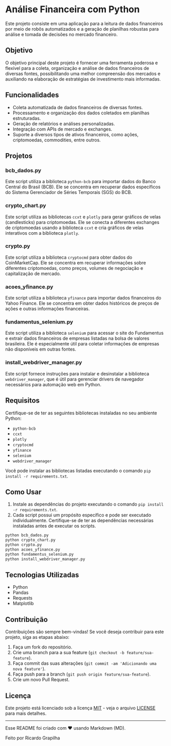 # Análise Financeira com Python

Este projeto consiste em uma aplicação para a leitura de dados financeiros por meio de robôs automatizados e a geração de planilhas robustas para análise e tomada de decisões no mercado financeiro.

## Objetivo

O objetivo principal deste projeto é fornecer uma ferramenta poderosa e flexível para a coleta, organização e análise de dados financeiros de diversas fontes, possibilitando uma melhor compreensão dos mercados e auxiliando na elaboração de estratégias de investimento mais informadas.

## Funcionalidades

- Coleta automatizada de dados financeiros de diversas fontes.
- Processamento e organização dos dados coletados em planilhas estruturadas.
- Geração de relatórios e análises personalizadas.
- Integração com APIs de mercado e exchanges.
- Suporte a diversos tipos de ativos financeiros, como ações, criptomoedas, commodities, entre outros.


## Projetos

### bcb_dados.py

Este script utiliza a biblioteca `python-bcb` para importar dados do Banco Central do Brasil (BCB). Ele se concentra em recuperar dados específicos do Sistema Gerenciador de Séries Temporais (SGS) do BCB.

### crypto_chart.py

Este script utiliza as bibliotecas `ccxt` e `plotly` para gerar gráficos de velas (candlesticks) para criptomoedas. Ele se conecta a diferentes exchanges de criptomoedas usando a biblioteca `ccxt` e cria gráficos de velas interativos com a biblioteca `plotly`.

### crypto.py

Este script utiliza a biblioteca `cryptocmd` para obter dados do CoinMarketCap. Ele se concentra em recuperar informações sobre diferentes criptomoedas, como preços, volumes de negociação e capitalização de mercado.

### acoes_yfinance.py

Este script utiliza a biblioteca `yfinance` para importar dados financeiros do Yahoo Finance. Ele se concentra em obter dados históricos de preços de ações e outras informações financeiras.

### fundamentus_selenium.py

Este script utiliza a biblioteca `selenium` para acessar o site do Fundamentus e extrair dados financeiros de empresas listadas na bolsa de valores brasileira. Ele é especialmente útil para coletar informações de empresas não disponíveis em outras fontes.

### install_webdriver_manager.py

Este script fornece instruções para instalar e desinstalar a biblioteca `webdriver_manager`, que é útil para gerenciar drivers de navegador necessários para automação web em Python.

## Requisitos

Certifique-se de ter as seguintes bibliotecas instaladas no seu ambiente Python:

- `python-bcb`
- `ccxt`
- `plotly`
- `cryptocmd`
- `yfinance`
- `selenium`
- `webdriver_manager`

Você pode instalar as bibliotecas listadas executando o comando `pip install -r requirements.txt`.

## Como Usar

1. Instale as dependências do projeto executando o comando `pip install -r requirements.txt`.
2. Cada script possui um propósito específico e pode ser executado individualmente. Certifique-se de ter as dependências necessárias instaladas antes de executar os scripts.

```bash
python bcb_dados.py
python crypto_chart.py
python crypto.py
python acoes_yfinance.py
python fundamentus_selenium.py
python install_webdriver_manager.py
```

## Tecnologias Utilizadas

- Python
- Pandas
- Requests
- Matplotlib

## Contribuição

Contribuições são sempre bem-vindas! Se você deseja contribuir para este projeto, siga as etapas abaixo:

1. Faça um fork do repositório.
2. Crie uma branch para a sua feature (`git checkout -b feature/sua-feature`).
3. Faça commit das suas alterações (`git commit -am 'Adicionando uma nova feature'`).
4. Faça push para a branch (`git push origin feature/sua-feature`).
5. Crie um novo Pull Request.

## Licença

Este projeto está licenciado sob a licença [MIT](https://opensource.org/licenses/MIT) - veja o arquivo [LICENSE](LICENSE) para mais detalhes.

---

Esse README foi criado com ❤️ usando Markdown (MD).

Feito por Ricardo Grapilha